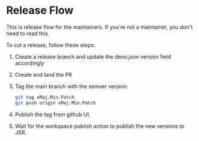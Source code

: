 # Release Flow

This is release flow for the maintainers. If you're not a maintainer, you don't
need to read this.

To cut a release, follow these steps:

1. Create a release branch and update the deno.json version field accordingly

2. Create and land the PR

3. Tag the main branch with the semver version:

   ```sh
   git tag vMaj.Min.Patch
   git push origin vMaj.Min.Patch
   ```

4. Publish the tag from github UI.

5. Wait for the workspace publish action to publish the new versions to JSR.
